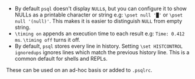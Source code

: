 <!--
.. title: Three useful psql settings
.. slug: three-psql-settings
.. date: 2020-11-26 00:00:00
.. tags: sql
.. category: 
.. link: 
.. description: 
.. type: text
-->

* By default `psql` doesn't display `NULL`s, but you can configure it to show NULLs as a printable character or string e.g: `\pset null '█'` or `\pset null '(null)'`. This makes it is easier to distinguish `NULL` from empty string.
* `\timing on` appends an execution time to each result e.g: `Time: 0.412 ms`. `\timing off` turns it off.
* By default, `psql` stores every line in history. Setting `\set HISTCONTROL ignoredups` ignores lines which match the previous history line. This is a common default for shells and REPLs.

These can be used on an ad-hoc basis or added to `.psqlrc`.
